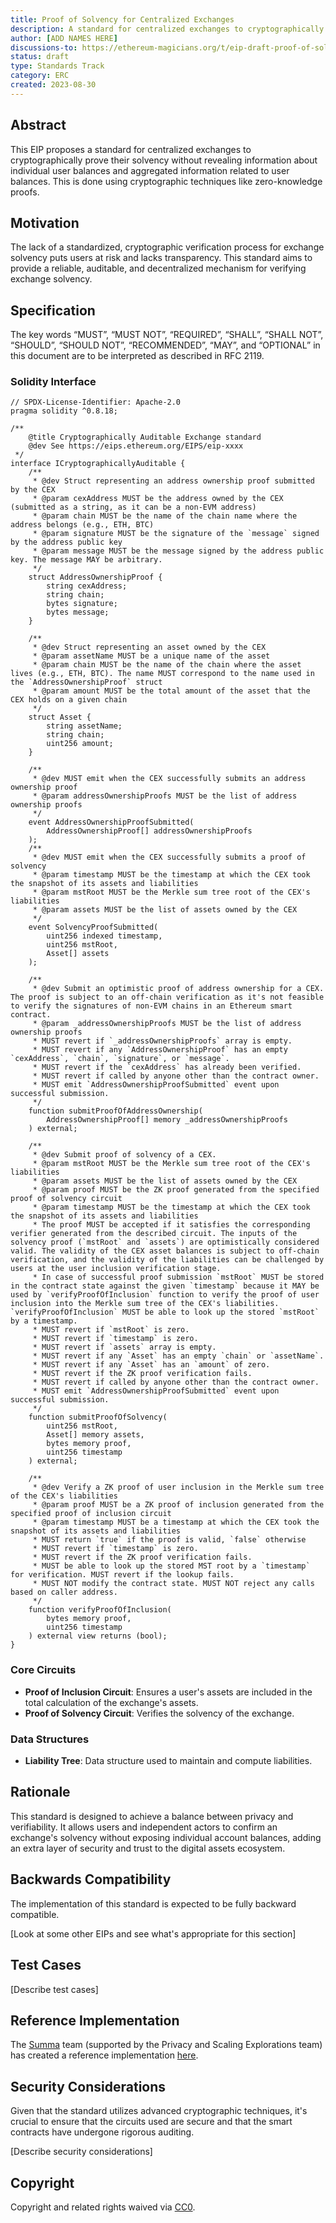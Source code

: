 ```yaml
---
title: Proof of Solvency for Centralized Exchanges
description: A standard for centralized exchanges to cryptographically prove their solvency without revealing information about individual user balances and aggregated information related to user balances.
author: [ADD NAMES HERE]
discussions-to: https://ethereum-magicians.org/t/eip-draft-proof-of-solvency-standard-for-centralized-exchanges/15963
status: draft
type: Standards Track
category: ERC
created: 2023-08-30
---
```


## Abstract

This EIP proposes a standard for centralized exchanges to cryptographically prove their solvency without revealing information about individual user balances and aggregated information related to user balances. This is done using cryptographic techniques like zero-knowledge proofs.

## Motivation

The lack of a standardized, cryptographic verification process for exchange solvency puts users at risk and lacks transparency. This standard aims to provide a reliable, auditable, and decentralized mechanism for verifying exchange solvency.

## Specification

The key words “MUST”, “MUST NOT”, “REQUIRED”, “SHALL”, “SHALL NOT”, “SHOULD”, “SHOULD NOT”, “RECOMMENDED”, “MAY”, and “OPTIONAL” in this document are to be interpreted as described in RFC 2119.

### Solidity Interface

```solidity
// SPDX-License-Identifier: Apache-2.0
pragma solidity ^0.8.18;

/**
    @title Cryptographically Auditable Exchange standard
    @dev See https://eips.ethereum.org/EIPS/eip-xxxx
 */
interface ICryptographicallyAuditable {
    /**
     * @dev Struct representing an address ownership proof submitted by the CEX
     * @param cexAddress MUST be the address owned by the CEX (submitted as a string, as it can be a non-EVM address)
     * @param chain MUST be the name of the chain name where the address belongs (e.g., ETH, BTC)
     * @param signature MUST be the signature of the `message` signed by the address public key
     * @param message MUST be the message signed by the address public key. The message MAY be arbitrary.
     */
    struct AddressOwnershipProof {
        string cexAddress;
        string chain;
        bytes signature;
        bytes message;
    }

    /**
     * @dev Struct representing an asset owned by the CEX
     * @param assetName MUST be a unique name of the asset
     * @param chain MUST be the name of the chain where the asset lives (e.g., ETH, BTC). The name MUST correspond to the name used in the `AddressOwnershipProof` struct
     * @param amount MUST be the total amount of the asset that the CEX holds on a given chain
     */
    struct Asset {
        string assetName;
        string chain;
        uint256 amount;
    }

    /**
     * @dev MUST emit when the CEX successfully submits an address ownership proof
     * @param addressOwnershipProofs MUST be the list of address ownership proofs
     */
    event AddressOwnershipProofSubmitted(
        AddressOwnershipProof[] addressOwnershipProofs
    );
    /**
     * @dev MUST emit when the CEX successfully submits a proof of solvency
     * @param timestamp MUST be the timestamp at which the CEX took the snapshot of its assets and liabilities
     * @param mstRoot MUST be the Merkle sum tree root of the CEX's liabilities
     * @param assets MUST be the list of assets owned by the CEX
     */
    event SolvencyProofSubmitted(
        uint256 indexed timestamp,
        uint256 mstRoot,
        Asset[] assets
    );

    /**
     * @dev Submit an optimistic proof of address ownership for a CEX. The proof is subject to an off-chain verification as it's not feasible to verify the signatures of non-EVM chains in an Ethereum smart contract.
     * @param _addressOwnershipProofs MUST be the list of address ownership proofs
     * MUST revert if `_addressOwnershipProofs` array is empty.
     * MUST revert if any `AddressOwnershipProof` has an empty `cexAddress`, `chain`, `signature`, or `message`.
     * MUST revert if the `cexAddress` has already been verified.
     * MUST revert if called by anyone other than the contract owner.
     * MUST emit `AddressOwnershipProofSubmitted` event upon successful submission.
     */
    function submitProofOfAddressOwnership(
        AddressOwnershipProof[] memory _addressOwnershipProofs
    ) external;

    /**
     * @dev Submit proof of solvency of a CEX.
     * @param mstRoot MUST be the Merkle sum tree root of the CEX's liabilities
     * @param assets MUST be the list of assets owned by the CEX
     * @param proof MUST be the ZK proof generated from the specified proof of solvency circuit
     * @param timestamp MUST be the timestamp at which the CEX took the snapshot of its assets and liabilities
     * The proof MUST be accepted if it satisfies the corresponding verifier generated from the described circuit. The inputs of the solvency proof (`mstRoot` and `assets`) are optimistically considered valid. The validity of the CEX asset balances is subject to off-chain verification, and the validity of the liabilities can be challenged by users at the user inclusion verification stage.
     * In case of successful proof submission `mstRoot` MUST be stored in the contract state against the given `timestamp` because it MAY be used by `verifyProofOfInclusion` function to verify the proof of user inclusion into the Merkle sum tree of the CEX's liabilities. `verifyProofOfInclusion` MUST be able to look up the stored `mstRoot` by a timestamp.
     * MUST revert if `mstRoot` is zero.
     * MUST revert if `timestamp` is zero.
     * MUST revert if `assets` array is empty.
     * MUST revert if any `Asset` has an empty `chain` or `assetName`.
     * MUST revert if any `Asset` has an `amount` of zero.
     * MUST revert if the ZK proof verification fails.
     * MUST revert if called by anyone other than the contract owner.
     * MUST emit `AddressOwnershipProofSubmitted` event upon successful submission.
     */
    function submitProofOfSolvency(
        uint256 mstRoot,
        Asset[] memory assets,
        bytes memory proof,
        uint256 timestamp
    ) external;

    /**
     * @dev Verify a ZK proof of user inclusion in the Merkle sum tree of the CEX's liabilities
     * @param proof MUST be a ZK proof of inclusion generated from the specified proof of inclusion circuit
     * @param timestamp MUST be a timestamp at which the CEX took the snapshot of its assets and liabilities
     * MUST return `true` if the proof is valid, `false` otherwise
     * MUST revert if `timestamp` is zero.
     * MUST revert if the ZK proof verification fails.
     * MUST be able to look up the stored MST root by a `timestamp` for verification. MUST revert if the lookup fails.
     * MUST NOT modify the contract state. MUST NOT reject any calls based on caller address.
     */
    function verifyProofOfInclusion(
        bytes memory proof,
        uint256 timestamp
    ) external view returns (bool);
}
```

### Core Circuits

- **Proof of Inclusion Circuit**: Ensures a user's assets are included in the total calculation of the exchange's assets.
- **Proof of Solvency Circuit**: Verifies the solvency of the exchange.

### Data Structures

- **Liability Tree**: Data structure used to maintain and compute liabilities.

## Rationale

This standard is designed to achieve a balance between privacy and verifiability. It allows users and independent actors to confirm an exchange's solvency without exposing individual account balances, adding an extra layer of security and trust to the digital assets ecosystem.

## Backwards Compatibility

The implementation of this standard is expected to be fully backward compatible.

[Look at some other EIPs and see what's appropriate for this section]

## Test Cases

[Describe test cases]

## Reference Implementation

The [Summa](https://github.com/summa-dev) team (supported by the Privacy and Scaling Explorations team) has created a reference implementation [here](https://github.com/summa-dev/summa-solvency).

## Security Considerations

Given that the standard utilizes advanced cryptographic techniques, it's crucial to ensure that the circuits used are secure and that the smart contracts have undergone rigorous auditing.

[Describe security considerations]

## Copyright

Copyright and related rights waived via [CC0](/LICENSE).
